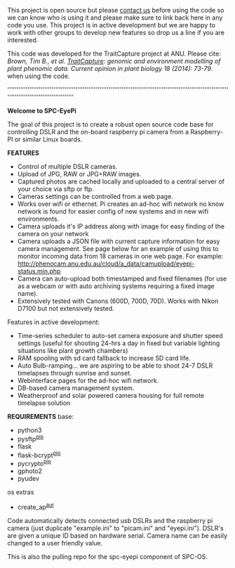 This project is open source but please [contact us](https://github.com/borevitzlab) before using the code so we can know who is using it and please make sure to link back here in any code you use. This project is in active development but we are happy to work with other groups to develop new features so drop us a line if you are interested.

This code was developed for the TraitCapture project at ANU. Please cite: _Brown, Tim B., et al. [TraitCapture](http://www.sciencedirect.com/science/article/pii/S1369526614000181): genomic and environment modelling of plant phenomic data. Current opinion in plant biology 18 (2014): 73-79_. when using the code.

''''''''''''''''''''''''''''''''''''''''''''''''''''''''''''''''''''''''''''''''''''''''''''''''''''''''''''''''''''''''''''''''''''''''''''''''''''''''''''

**Welcome to SPC-EyePi**

The goal of this project is to create a robust open source code base for controlling DSLR and the on-board raspberry pi camera from a Raspberry-PI or similar Linux boards.

**FEATURES**
 * Control of multiple DSLR cameras.
 * Upload of JPG, RAW or JPG+RAW images.
 * Captured photos are cached locally and  uploaded to a central server of your choice via sftp or ftp. 
 * Cameras settings can be controlled from a web page. 
 * Works over wifi or ethernet. Pi creates an ad-hoc wifi network no know network is found for easier config of new systems and in new wifi environments.
 * Camera uploads it's IP address along with image for easy finding of the camera on your network
 * Camera uploads a JSON file with current capture information for easy camera management. See page below for an example of using this to monitor incoming data from 18 cameras in one web page. For example: http://phenocam.anu.edu.au/cloud/a_data/camupload/eyepi-status.min.php
 * Camera can auto-upload both timestamped and fixed filenames (for use as a webcam or with auto archiving systems requiring a fixed image name).
 * Extensively tested with Canons (600D, 700D, 70D). Works with Nikon D7100 but not extensively tested.

Features in active  development:
 * Time-series scheduler  to auto-set camera exposure and shutter speed settings (useful for shooting 24-hrs a day in fixed but variable lighting situations like plant growth chambers)
 * RAM spooling with sd card fallback to increase SD card life.
 * Auto Bulb-ramping... we are aspiring to be able to shoot 24-7 DSLR timelapses through sunrise and sunset.
 * Webinterface pages for the ad-hoc wifi network.
 * DB-based camera management system.
 * Weatherproof and solar powered camera housing  for full remote timelapse solution 

**REQUIREMENTS**
 base:
 * python3
 * pysftp<sup>[pip](https://pypi.python.org/pypi/pysftp)</sup>
 * flask
 * flask-bcrypt<sup>[pip](https://pypi.python.org/pypi/Flask-Bcrypt)</sup>
 * pycrypto<sup>[pip](https://pypi.python.org/pypi/pycrypto)</sup>
 * gphoto2
 * pyudev
 
 os extras
 * create_ap<sup>[aur](https://aur.archlinux.org/packages/create_ap/)</sup>


Code automatically detects connected usb DSLRs and the raspberry pi camera (just duplicate "example.ini" to "picam.ini" and "eyepi.ini"). DSLR's are given a unique ID based on hardware serial. Camera name can be easily changed to a user friendly value.

This is also the pulling repo for the spc-eyepi component of SPC-OS.
